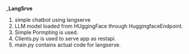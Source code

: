 _______LangSrve______

1. simple chatbot using langserve
2. LLM model loaded from HUggingFace through HuggingfaceEndpoint.
3. Simple Pormpting is used.
4. Clients.py is used to serve app as restapi.
5. main.py contains actual code for langserve.